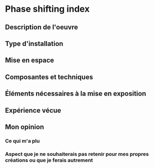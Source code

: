 # Phase shifting index

## Description de l'oeuvre

## Type d'installation

## Mise en espace

## Composantes et techniques

## Éléments nécessaires à la mise en exposition

##  Expérience vécue

## Mon opinion
### Ce qui m'a plu

###  Aspect que je ne souhaiterais pas retenir pour mes propres créations ou que je ferais autrement
